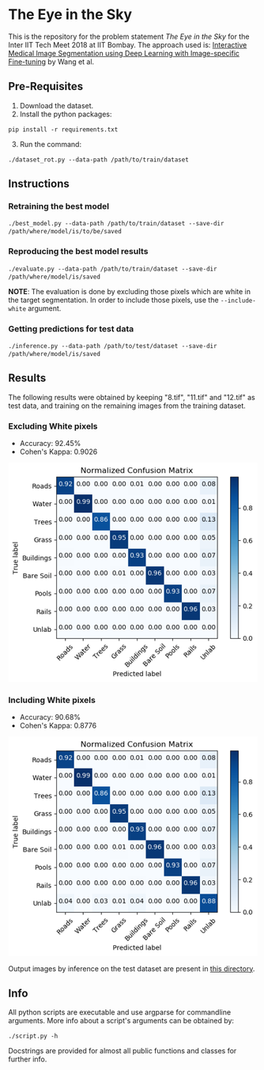 # The Eye in the Sky
This is the repository for the problem statement *The Eye in the Sky* for the Inter IIT Tech Meet 2018 at IIT Bombay.
The approach used is: [Interactive Medical Image Segmentation using Deep Learning with Image-specific Fine-tuning](http://discovery.ucl.ac.uk/10032237/7/David_08270673.pdf) by Wang et al.

## Pre-Requisites
1. Download the dataset.
2. Install the python packages:
  ```
  pip install -r requirements.txt
  ```
3. Run the command:
  ```
  ./dataset_rot.py --data-path /path/to/train/dataset
  ```

## Instructions
### Retraining the best model
```
./best_model.py --data-path /path/to/train/dataset --save-dir /path/where/model/is/to/be/saved
```

### Reproducing the best model results
```
./evaluate.py --data-path /path/to/train/dataset --save-dir /path/where/model/is/saved
```
**NOTE**: The evaluation is done by excluding those pixels which are white in the target segmentation.
In order to include those pixels, use the `--include-white` argument.

### Getting predictions for test data
```
./inference.py --data-path /path/to/test/dataset --save-dir /path/where/model/is/saved
```

## Results
The following results were obtained by keeping "8.tif", "11.tif" and "12.tif" as test data, and training on the remaining images from the training dataset.

### Excluding White pixels
* Accuracy: 92.45%
* Cohen's Kappa: 0.9026

![confusion-matrix-without-white](./pnet_confusion_matrix_no_white.png)

### Including White pixels
* Accuracy: 90.68%
* Cohen's Kappa: 0.8776

![confusion-matrix-with-white](./pnet_confusion_matrix.png)

Output images by inference on the test dataset are present in [this directory](./test_results).

## Info
All python scripts are executable and use argparse for commandline arguments. More info about a script's arguments can be obtained by:
```
./script.py -h
```
Docstrings are provided for almost all public functions and classes for further info.
